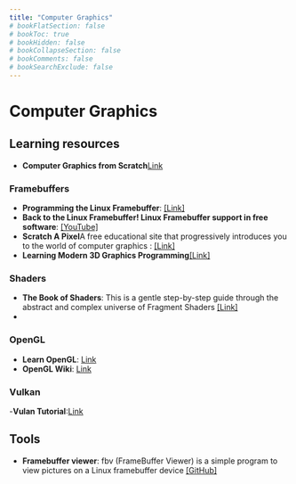 ```yaml
---
title: "Computer Graphics"
# bookFlatSection: false
# bookToc: true
# bookHidden: false
# bookCollapseSection: false
# bookComments: false
# bookSearchExclude: false
---
```


# Computer Graphics

## Learning resources
- **Computer Graphics from Scratch**[Link](https://gabrielgambetta.com/computer-graphics-from-scratch/)
### Framebuffers
- **Programming the Linux Framebuffer**: [[Link]](https://cmcenroe.me/2018/01/30/fbclock.html)
- **Back to the Linux Framebuffer! Linux Framebuffer support in free software**: [[YouTube]](https://www.youtube.com/watch?v=x1oXByIJcHU)
- **Scratch A Pixel**A free educational site that progressively introduces you to the world of computer graphics : [[Link]](https://www.scratchapixel.com/)
- **Learning Modern 3D Graphics Programming**[[Link]](https://paroj.github.io/gltut/)

### Shaders
- **The Book of Shaders**: This is a gentle step-by-step guide through the abstract and complex universe of Fragment Shaders [[Link]](https://thebookofshaders.com)
- 
### OpenGL
- **Learn OpenGL**: [Link](https://learnopengl.com/)
- **OpenGL Wiki**: [Link](https://www.khronos.org/opengl/wiki/Getting_Started)

### Vulkan
-**Vulan Tutorial**:[Link](https://vulkan-tutorial.com)

## Tools
- **Framebuffer viewer**: fbv (FrameBuffer Viewer) is a simple program to view pictures on a Linux framebuffer device [[GitHub]](https://github.com/smokku/fbv)

